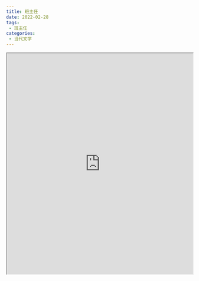 ```yaml
---
title: 班主任
date: 2022-02-28
tags:
 - 班主任
categories:
 - 当代文学
---
```




<iframe src="http://localhost:8080/pdf/web/viewer.html?file=https://vkceyugu.cdn.bspapp.com/VKCEYUGU-e9075d72-0451-48df-afe1-d46932ae4554/aa7ea0be-1132-4cc4-8b29-26677fedf556.pdf" width="100%" height="600px"></iframe>